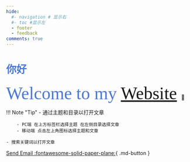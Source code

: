 ```yaml
---
hide:
  #- navigation # 显示右
  #- toc #显示左
  - footer
  - feedback
comments: true
---
```



<!-- <script src="https://fastly.jsdelivr.net/gh/stevenjoezhang/live2d-widget@latest/autoload.js"></script> -->
# <font color= #4b78d8 >**你好**</font>
 <font face="宋体" color= #4b78d8 size=7 >Welcome to my [Website](http://wcowin.work/) </font>
  :star2:<!-- :fontawesome-brands-twitter:{ .twitter } -->

!!! Note "Tip"
    - 通过主题和目录以打开文章  

        - PC端 在上方标签栏选择主题 在左侧目录选择文章
        - 移动端 点击左上角图标选择主题和文章   

    - 搜索关键词以打开文章    
[Send Email :fontawesome-solid-paper-plane:](mailto:<1135801806@qq.com>){ .md-button }


